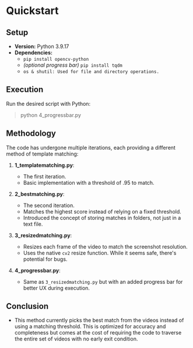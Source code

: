 # Quickstart

## Setup

- **Version:** Python 3.9.17
- **Dependencies:**
  - `pip install opencv-python`
  - _(optional progress bar)_ `pip install tqdm`
  - `os & shutil: Used for file and directory operations.`

## Execution

Run the desired script with Python:

> python 4_progressbar.py

## Methodology

The code has undergone multiple iterations, each providing a different method of template matching:

1. **1_templatematching.py**:
   - The first iteration.
   - Basic implementation with a threshold of .95 to match.
2. **2_bestmatching.py**:

   - The second iteration.
   - Matches the highest score instead of relying on a fixed threshold.
   - Introduced the concept of storing matches in folders, not just in a text file.

3. **3_resizedmatching.py**:

   - Resizes each frame of the video to match the screenshot resolution.
   - Uses the native `cv2` resize function. While it seems safe, there's potential for bugs.

4. **4_progressbar.py**:
   - Same as `3_resizedmatching.py` but with an added progress bar for better UX during execution.

## Conclusion

- This method currently picks the best match from the videos instead of using a matching threshold. This is optimized for accuracy and completeness but comes at the cost of requiring the code to traverse the entire set of videos with no early exit condition.

